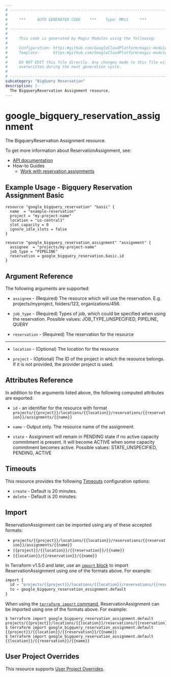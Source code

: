 ```yaml
---
# ----------------------------------------------------------------------------
#
#     ***     AUTO GENERATED CODE    ***    Type: MMv1     ***
#
# ----------------------------------------------------------------------------
#
#     This code is generated by Magic Modules using the following:
#
#     Configuration: https:#github.com/GoogleCloudPlatform/magic-modules/tree/main/mmv1/products/bigqueryreservation/ReservationAssignment.yaml
#     Template:      https:#github.com/GoogleCloudPlatform/magic-modules/tree/main/mmv1/templates/terraform/resource.html.markdown.tmpl
#
#     DO NOT EDIT this file directly. Any changes made to this file will be
#     overwritten during the next generation cycle.
#
# ----------------------------------------------------------------------------
subcategory: "BigQuery Reservation"
description: |-
  The BigqueryReservation Assignment resource.
---
```


# google_bigquery_reservation_assignment

The BigqueryReservation Assignment resource.


To get more information about ReservationAssignment, see:

* [API documentation](https://cloud.google.com/bigquery/docs/reference/reservations/rest/v1/projects.locations.reservations.assignments)
* How-to Guides
    * [Work with reservation assignments](https://cloud.google.com/bigquery/docs/reservations-assignments)

## Example Usage - Bigquery Reservation Assignment Basic


```hcl
resource "google_bigquery_reservation" "basic" {
  name  = "example-reservation"
  project = "my-project-name"
  location = "us-central1"
  slot_capacity = 0
  ignore_idle_slots = false
}

resource "google_bigquery_reservation_assignment" "assignment" {
  assignee  = "projects/my-project-name"
  job_type = "PIPELINE"
  reservation = google_bigquery_reservation.basic.id
}
```

## Argument Reference

The following arguments are supported:


* `assignee` -
  (Required)
  The resource which will use the reservation. E.g. projects/myproject, folders/123, organizations/456.

* `job_type` -
  (Required)
  Types of job, which could be specified when using the reservation. Possible values: JOB_TYPE_UNSPECIFIED, PIPELINE, QUERY

* `reservation` -
  (Required)
  The reservation for the resource


- - -


* `location` -
  (Optional)
  The location for the resource

* `project` - (Optional) The ID of the project in which the resource belongs.
    If it is not provided, the provider project is used.


## Attributes Reference

In addition to the arguments listed above, the following computed attributes are exported:

* `id` - an identifier for the resource with format `projects/{{project}}/locations/{{location}}/reservations/{{reservation}}/assignments/{{name}}`

* `name` -
  Output only. The resource name of the assignment.

* `state` -
  Assignment will remain in PENDING state if no active capacity commitment is present. It will become ACTIVE when some capacity commitment becomes active.
  Possible values: STATE_UNSPECIFIED, PENDING, ACTIVE


## Timeouts

This resource provides the following
[Timeouts](https://developer.hashicorp.com/terraform/plugin/sdkv2/resources/retries-and-customizable-timeouts) configuration options:

- `create` - Default is 20 minutes.
- `delete` - Default is 20 minutes.

## Import


ReservationAssignment can be imported using any of these accepted formats:

* `projects/{{project}}/locations/{{location}}/reservations/{{reservation}}/assignments/{{name}}`
* `{{project}}/{{location}}/{{reservation}}/{{name}}`
* `{{location}}/{{reservation}}/{{name}}`


In Terraform v1.5.0 and later, use an [`import` block](https://developer.hashicorp.com/terraform/language/import) to import ReservationAssignment using one of the formats above. For example:

```tf
import {
  id = "projects/{{project}}/locations/{{location}}/reservations/{{reservation}}/assignments/{{name}}"
  to = google_bigquery_reservation_assignment.default
}
```

When using the [`terraform import` command](https://developer.hashicorp.com/terraform/cli/commands/import), ReservationAssignment can be imported using one of the formats above. For example:

```
$ terraform import google_bigquery_reservation_assignment.default projects/{{project}}/locations/{{location}}/reservations/{{reservation}}/assignments/{{name}}
$ terraform import google_bigquery_reservation_assignment.default {{project}}/{{location}}/{{reservation}}/{{name}}
$ terraform import google_bigquery_reservation_assignment.default {{location}}/{{reservation}}/{{name}}
```

## User Project Overrides

This resource supports [User Project Overrides](https://registry.terraform.io/providers/hashicorp/google/latest/docs/guides/provider_reference#user_project_override).
